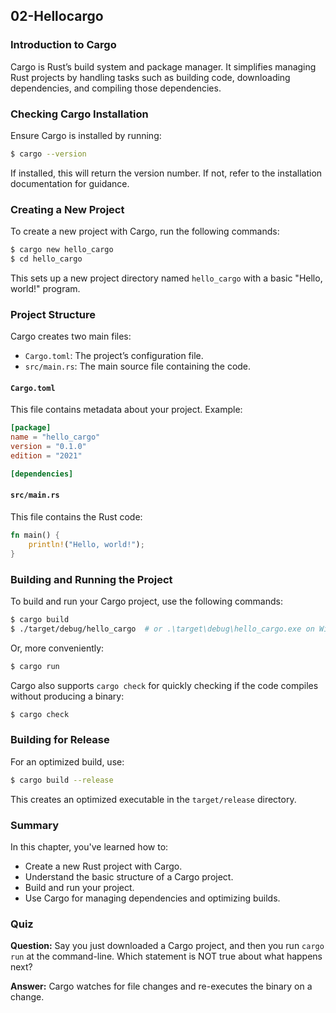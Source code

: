 ## 02-Hellocargo

### Introduction to Cargo
Cargo is Rust’s build system and package manager. It simplifies managing Rust projects by handling tasks such as building code, downloading dependencies, and compiling those dependencies.

### Checking Cargo Installation
Ensure Cargo is installed by running:
```bash
$ cargo --version
```
If installed, this will return the version number. If not, refer to the installation documentation for guidance.

### Creating a New Project
To create a new project with Cargo, run the following commands:
```bash
$ cargo new hello_cargo
$ cd hello_cargo
```
This sets up a new project directory named `hello_cargo` with a basic "Hello, world!" program.

### Project Structure
Cargo creates two main files:
- `Cargo.toml`: The project’s configuration file.
- `src/main.rs`: The main source file containing the code.

#### `Cargo.toml`
This file contains metadata about your project. Example:
```toml
[package]
name = "hello_cargo"
version = "0.1.0"
edition = "2021"

[dependencies]
```

#### `src/main.rs`
This file contains the Rust code:
```rust
fn main() {
    println!("Hello, world!");
}
```

### Building and Running the Project
To build and run your Cargo project, use the following commands:
```bash
$ cargo build
$ ./target/debug/hello_cargo  # or .\target\debug\hello_cargo.exe on Windows
```
Or, more conveniently:
```bash
$ cargo run
```
Cargo also supports `cargo check` for quickly checking if the code compiles without producing a binary:
```bash
$ cargo check
```

### Building for Release
For an optimized build, use:
```bash
$ cargo build --release
```
This creates an optimized executable in the `target/release` directory.

### Summary
In this chapter, you've learned how to:
- Create a new Rust project with Cargo.
- Understand the basic structure of a Cargo project.
- Build and run your project.
- Use Cargo for managing dependencies and optimizing builds.

### Quiz

**Question:**
Say you just downloaded a Cargo project, and then you run `cargo run` at the command-line. Which statement is NOT true about what happens next?

**Answer:**
Cargo watches for file changes and re-executes the binary on a change.
